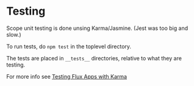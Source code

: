 # Testing

Scope unit testing is done unsing Karma/Jasmine. (Jest was too big and slow.)

To run tests, do `npm test` in the toplevel directory.

The tests are placed in `__tests__` directories, relative to what they are testing.

For more info see [Testing Flux Apps with Karma](http://kentor.me/posts/testing-react-and-flux-applications-with-karma-and-webpack/)
